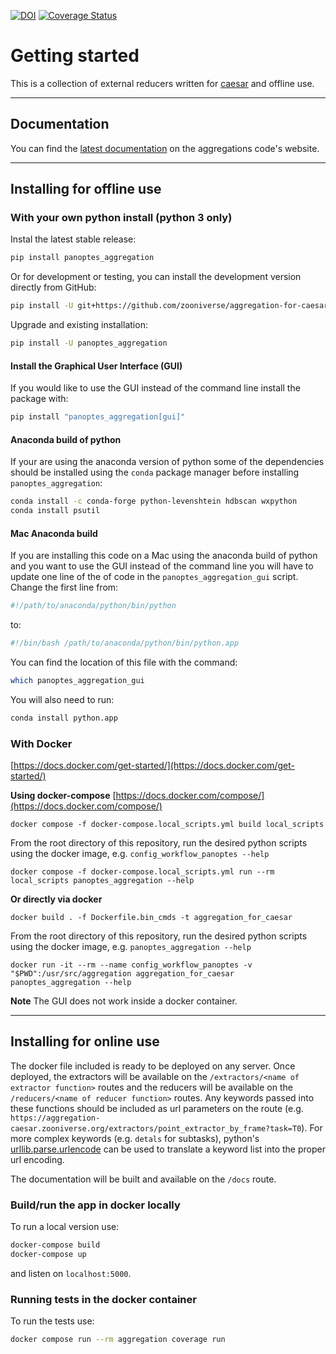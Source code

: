 [![DOI](https://zenodo.org/badge/98517215.svg)](https://zenodo.org/badge/latestdoi/98517215)
[![Coverage Status](https://coveralls.io/repos/github/zooniverse/aggregation-for-caesar/badge.svg?branch=master)](https://coveralls.io/github/zooniverse/aggregation-for-caesar?branch=master)

# Getting started

This is a collection of external reducers written for [caesar](https://github.com/zooniverse/caesar) and offline use.

---

## Documentation
You can find the [latest documentation](https://aggregation-caesar.zooniverse.org/docs) on the aggregations code's website.

---

## Installing for offline use
### With your own python install (python 3 only)
Instal the latest stable release:
```bash
pip install panoptes_aggregation
```

Or for development or testing, you can install the development version directly from GitHub:
```bash
pip install -U git+https://github.com/zooniverse/aggregation-for-caesar.git
```

Upgrade and existing installation:
```bash
pip install -U panoptes_aggregation
```

#### Install the Graphical User Interface (GUI)
If you would like to use the GUI instead of the command line install the package with:
```bash
pip install "panoptes_aggregation[gui]"
```

#### Anaconda build of python
If your are using the anaconda version of python some of the dependencies should be installed using the `conda` package manager before installing `panoptes_aggregation`:
```bash
conda install -c conda-forge python-levenshtein hdbscan wxpython
conda install psutil
```

#### Mac Anaconda build
If you are installing this code on a Mac using the anaconda build of python and you want to use the GUI instead of the command line you will have to update one line of the of code in the `panoptes_aggregation_gui` script.  Change the first line from:
```python
#!/path/to/anaconda/python/bin/python
```
to:
```python
#!/bin/bash /path/to/anaconda/python/bin/python.app
```

You can find the location of this file with the command:
```bash
which panoptes_aggregation_gui
```

You will also need to run:
```bash
conda install python.app
```

### With Docker
[https://docs.docker.com/get-started/](https://docs.docker.com/get-started/)

**Using docker-compose** [https://docs.docker.com/compose/](https://docs.docker.com/compose/)
```
docker compose -f docker-compose.local_scripts.yml build local_scripts
```
From the root directory of this repository, run the desired python scripts using the docker image, e.g. `config_workflow_panoptes --help`
```
docker compose -f docker-compose.local_scripts.yml run --rm local_scripts panoptes_aggregation --help
```

**Or directly via docker**
```
docker build . -f Dockerfile.bin_cmds -t aggregation_for_caesar
```
From the root directory of this repository, run the desired python scripts using the docker image, e.g. `panoptes_aggregation --help`
```
docker run -it --rm --name config_workflow_panoptes -v "$PWD":/usr/src/aggregation aggregation_for_caesar panoptes_aggregation --help
```

**Note** The GUI does not work inside a docker container.

---

## Installing for online use
The docker file included is ready to be deployed on any server.  Once deployed, the extractors will be available on the `/extractors/<name of extractor function>` routes and the reducers will be available on the `/reducers/<name of reducer function>` routes.  Any keywords passed into these functions should be included as url parameters on the route (e.g. `https://aggregation-caesar.zooniverse.org/extractors/point_extractor_by_frame?task=T0`).  For more complex keywords (e.g. `detals` for subtasks), python's [urllib.parse.urlencode](https://docs.python.org/3/library/urllib.parse.html#urllib.parse.urlencode) can be used to translate a keyword list into the proper url encoding.

The documentation will be built and available on the `/docs` route.

### Build/run the app in docker locally
To run a local version use:
```bash
docker-compose build
docker-compose up
```
and listen on `localhost:5000`.

### Running tests in the docker container
To run the tests use:
```bash
docker compose run --rm aggregation coverage run
```
